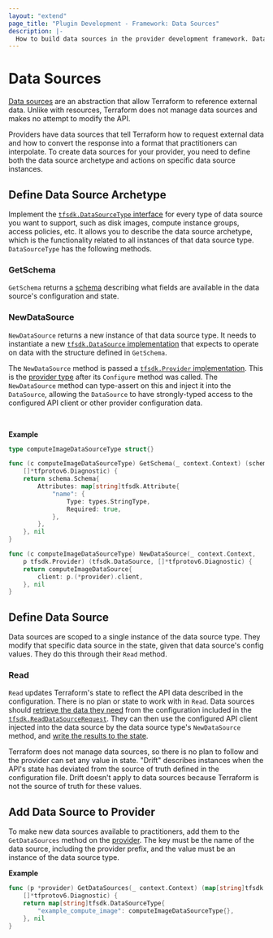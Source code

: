 ```yaml
---
layout: "extend"
page_title: "Plugin Development - Framework: Data Sources"
description: |-
  How to build data sources in the provider development framework. Data sources allow Terraform to reference external data.
---
```


# Data Sources

[Data sources](/docs/language/data-sources/index.html) are an abstraction that allow Terraform to reference external data. Unlike with resources, Terraform does not manage data sources and makes no attempt to modify the API.

Providers have data sources that tell Terraform how to request external data and how to convert the response into a format that practitioners can interpolate. To create data sources for your provider, you need to define both the data source archetype and actions on specific data source instances.

## Define Data Source Archetype

Implement the [`tfsdk.DataSourceType`
interface](https://pkg.go.dev/github.com/hashicorp/terraform-plugin-framework/tfsdk#DataSourceType)
for every type of data source you want to support, such as disk images, compute
instance groups, access policies, etc. It allows you to describe the data
source archetype, which is the functionality related to all instances of that
data source type. `DataSourceType` has the following methods.

### GetSchema

`GetSchema` returns a [schema](/docs/plugin/framework/schemas.html) describing
what fields are available in the data source's configuration and state.

### NewDataSource

`NewDataSource` returns a new instance of that data source type. It needs to instantiate a new [`tfsdk.DataSource`
implementation](https://pkg.go.dev/github.com/hashicorp/terraform-plugin-framework/tfsdk#DataSource)
that expects to operate on data with the structure defined in `GetSchema`.

The `NewDataSource` method is passed a [`tfsdk.Provider`
implementation](https://pkg.go.dev/github.com/hashicorp/terraform-plugin-framework/tfsdk#Provider).
This is the [provider type](/docs/plugin/framework/providers.html) after its
`Configure` method was called. The `NewDataSource` method can type-assert on
this and inject it into the `DataSource`, allowing the `DataSource` to have
strongly-typed access to the configured API client or other provider
configuration data.

<br>

**Example**

```go
type computeImageDataSourceType struct{}

func (c computeImageDataSourceType) GetSchema(_ context.Context) (schema.Schema,
	[]*tfprotov6.Diagnostic) {
	return schema.Schema{
		Attributes: map[string]tfsdk.Attribute{
			"name": {
				Type: types.StringType,
				Required: true,
			},
		},
	}, nil
}

func (c computeImageDataSourceType) NewDataSource(_ context.Context,
	p tfsdk.Provider) (tfsdk.DataSource, []*tfprotov6.Diagnostic) {
	return computeImageDataSource{
		client: p.(*provider).client,
	}, nil
}
```

## Define Data Source

Data sources are scoped to a single instance of the data source type. They modify that specific data source in the state, given that data source's config values. They do this through their `Read` method.

### Read

`Read` updates Terraform's state to reflect the API data described in the configuration. There is no plan or state to work with in `Read`. Data sources should [retrieve the data they need](/docs/plugin/framework/accessing-values.html) from the configuration included in the [`tfsdk.ReadDataSourceRequest`](https://pkg.go.dev/github.com/hashicorp/terraform-plugin-framework/tfsdk#ReadDataSourceRequest).
They can then use the configured API client injected into the data source by the
data source type's `NewDataSource` method, and [write the results to the state](/docs/plugin/framework/writing-state.html).

Terraform does not manage data sources, so there is no plan to follow and the provider can set any value in state. "Drift" describes instances when the API's state has deviated from the source of truth defined in the configuration file. Drift doesn't apply to data sources because Terraform is not the source of truth for these values.

## Add Data Source to Provider

To make new data sources available to practitioners, add them to the
`GetDataSources` method on the [provider](/docs/plugin/framework/providers.html). The key must be the name of
the data source, including the provider prefix, and the value must be an
instance of the data source type.

**Example**

```go
func (p *provider) GetDataSources(_ context.Context) (map[string]tfsdk.DataSourceType,
	[]*tfprotov6.Diagnostic) {
	return map[string]tfsdk.DataSourceType{
		"example_compute_image": computeImageDataSourceType{},
	}, nil
}
```
